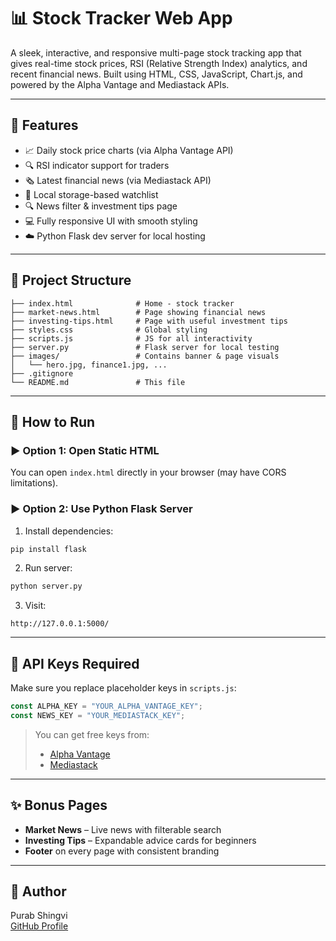 # 📊 Stock Tracker Web App

A sleek, interactive, and responsive multi-page stock tracking app that gives real-time stock prices, RSI (Relative Strength Index) analytics, and recent financial news. Built using HTML, CSS, JavaScript, Chart.js, and powered by the Alpha Vantage and Mediastack APIs.

---

## 🔧 Features

- 📈 Daily stock price charts (via Alpha Vantage API)
- 🔍 RSI indicator support for traders
- 🗞️ Latest financial news (via Mediastack API)
- 🧠 Local storage-based watchlist
- 🔍 News filter & investment tips page
- 💻 Fully responsive UI with smooth styling
- ☁️ Python Flask dev server for local hosting

---

## 📁 Project Structure

```
├── index.html              # Home - stock tracker
├── market-news.html        # Page showing financial news
├── investing-tips.html     # Page with useful investment tips
├── styles.css              # Global styling
├── scripts.js              # JS for all interactivity
├── server.py               # Flask server for local testing
├── images/                 # Contains banner & page visuals
│   └── hero.jpg, finance1.jpg, ...
├── .gitignore
└── README.md               # This file
```

---

## 🚀 How to Run

### ▶️ Option 1: Open Static HTML
You can open `index.html` directly in your browser (may have CORS limitations).

### ▶️ Option 2: Use Python Flask Server

1. Install dependencies:
```bash
pip install flask
```

2. Run server:
```bash
python server.py
```

3. Visit:
```
http://127.0.0.1:5000/
```

---

## 🔑 API Keys Required

Make sure you replace placeholder keys in `scripts.js`:

```js
const ALPHA_KEY = "YOUR_ALPHA_VANTAGE_KEY";
const NEWS_KEY = "YOUR_MEDIASTACK_KEY";
```

> You can get free keys from:
> - [Alpha Vantage](https://www.alphavantage.co/support/#api-key)
> - [Mediastack](https://mediastack.com/)

---

## ✨ Bonus Pages

- **Market News** – Live news with filterable search
- **Investing Tips** – Expandable advice cards for beginners
- **Footer** on every page with consistent branding

---

## 👤 Author

Purab Shingvi  
[GitHub Profile](https://github.com/purabshingvi1011)
